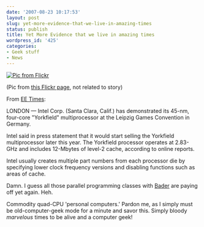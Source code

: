 ```yaml
---
date: '2007-08-23 10:17:53'
layout: post
slug: yet-more-evidence-that-we-live-in-amazing-times
status: publish
title: Yet More Evidence that we live in amazing times
wordpress_id: '425'
categories:
- Geek stuff
- News
---
```



[
![Pic from Flickr](http://www.phfactor.net/wp-pics/198271636_621be81ae4_m-wpa.jpg)
](http://www.eetimes.com/news/latest/showArticle.jhtml?articleID=201801958)

(Pic from [this Flickr page](http://flickr.com/photo_zoom.gne?id=198271636&size=s), not related to story)

From [EE Times](http://www.eetimes.com/news/latest/showArticle.jhtml?articleID=201801958):


> 
LONDON — Intel Corp. (Santa Clara, Calif.) has demonstrated its 45-nm, four-core "Yorkfield" multiprocessor at the Leipzig Games Convention in Germany.

Intel said in press statement that it would start selling the Yorkfield multiprocessor later this year. The Yorkfield processor operates at 2.83-GHz and includes 12-Mbytes of level-2 cache, according to online reports.

Intel usually creates multiple part numbers from each processor die by specifying lower clock frequency versions and disabling functions such as areas of cache.




Damn. I guess all those parallel programming classes with [Bader](http://www.cc.gatech.edu/~bader/) are paying off yet again. Heh.

Commodity quad-CPU 'personal computers.' Pardon me, as I simply must be old-computer-geek mode for a minute and savor this. Simply bloody _marvelous_ times to be alive and a computer geek!
